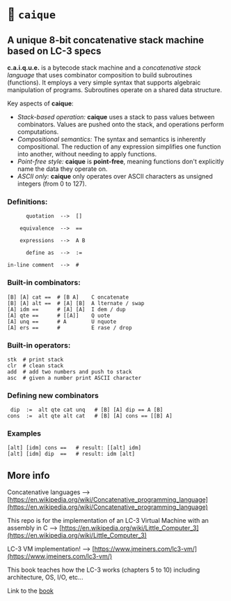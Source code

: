 # 🦜 `caique`

## A unique 8-bit concatenative stack machine based on LC-3 specs
**c.a.i.q.u.e.** is a bytecode stack machine and a *concatenative stack language* that uses combinator composition to build subroutines (functions). It employs a very simple syntax that supports algebraic manipulation of programs. Subroutines operate on a shared data structure.

Key aspects of **caique**:
*   *Stack-based operation:* **caique** uses a stack to pass values between combinators. Values are pushed onto the stack, and operations perform computations.
*   *Compositional semantics:* The syntax and semantics is inherently compositional. The reduction of any expression simplifies one function into another, without needing to apply functions.
*   *Point-free style:* **caique** is **point-free**, meaning functions don't explicitly name the data they operate on.
*   *ASCII only:* **caique** only operates over ASCII characters as unsigned integers (from 0 to 127).

### Definitions:
```
      quotation  -->  []

    equivalence  -->  ==

    expressions  -->  A B

      define as  -->  :=

in-line comment  -->  #
```

### Built-in combinators:

```
[B] [A] cat ==  # [B A]    C oncatenate
[B] [A] alt ==  # [A] [B]  A lternate / swap
[A] idm ==      # [A] [A]  I dem / dup
[A] qte ==      # [[A]]    Q uote
[A] unq ==      # A        U nquote
[A] ers ==      #          E rase / drop
```

### Built-in operators:

```
stk  # print stack 
clr  # clean stack
add  # add two numbers and push to stack
asc  # given a number print ASCII character
```

### Defining new combinators

```
 dip  :=  alt qte cat unq   # [B] [A] dip == A [B]
cons  :=  alt qte alt cat   # [B] [A] cons == [[B] A]    
```

### Examples

```
[alt] [idm] cons ==   # result: [[alt] idm]
[alt] [idm] dip  ==   # result: idm [alt]
```

## More info

Concatenative languages --> [https://en.wikipedia.org/wiki/Concatenative_programming_language](https://en.wikipedia.org/wiki/Concatenative_programming_language)

This repo is for the implementation of an LC-3 Virtual Machine with an assembly in C --> [https://en.wikipedia.org/wiki/Little_Computer_3](https://en.wikipedia.org/wiki/Little_Computer_3)

LC-3 VM implementation! --> [https://www.jmeiners.com/lc3-vm/](https://www.jmeiners.com/lc3-vm/)

This book teaches how the LC-3 works (chapters 5 to 10) including architecture, OS, I/O, etc...

Link to the [book](https://www.amazon.com/Introduction-Computing-Systems-Gates-Beyond-dp-1260150534/dp/1260150534/ref=dp_ob_title_bk)
